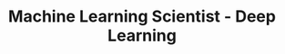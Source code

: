 ---
# Feel free to add content and custom Front Matter to this file.
# To modify the layout, see https://jekyllrb.com/docs/themes/#overriding-theme-defaults
title: Machine Learning Scientist - Deep Learning
site.author.name: ASOS Data Science
layout: post
excerpt: As a machine learning scientist, you will be part of a cross-functional team focused on our digital experience (such as personalisation, search or ranking). We passionately believe that cross-functional working is the key to any successful machine learning production system. The whole team is responsible for the end-to-end system, and we are all accountable for making sure it performs in production.
link: https://jobs.smartrecruiters.com/ASOS/743999821712812-machine-learning-scientist-deep-learning
---